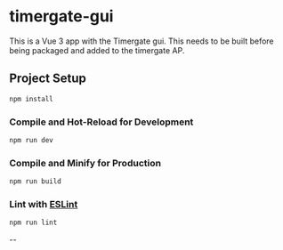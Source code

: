 # timergate-gui

This is a Vue 3 app with the Timergate gui.
This needs to be built before being packaged and added to the timergate AP. 

## Project Setup

```sh
npm install
```

### Compile and Hot-Reload for Development

```sh
npm run dev
```

### Compile and Minify for Production

```sh
npm run build
```

### Lint with [ESLint](https://eslint.org/)

```sh
npm run lint
```
--